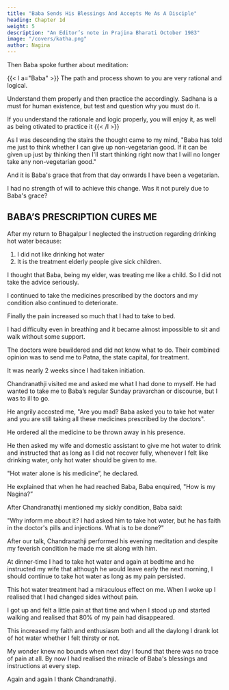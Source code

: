 ```yaml
---
title: "Baba Sends His Blessings And Accepts Me As A Disciple"
heading: Chapter 1d
weight: 5
description: "An Editor’s note in Prajina Bharati October 1983"
image: "/covers/katha.png"
author: Nagina
---
```



Then Baba spoke further about meditation:

{{< l a="Baba" >}}
The path and process shown to you are very rational and logical. 

Understand them properly and then practice the accordingly. Sadhana is a must for human existence, but test and question why you must do it.

If you understand the rationale and logic properly, you will enjoy it, as well as being otivated to practice it
{{< /l >}}


As I was descending the stairs the thought came to my mind, "Baba has told me just to think whether I can give up non-vegetarian good. If it can be given up just by thinking then I'll start thinking right now that I will no longer take any non-vegetarian good."

And it is Baba's grace that from that day onwards I have been a vegetarian.

<!-- When my parents and my wife came to know about my becoming vegetarian, they did not believe it. My father had a good laugh on hearing this and remarked that it is purely a temporary phase and would not last long. 

This was due to what my family had seen of my nature and habits. Certainly it was Baba's infinite grace that I became completely vegetarian for life.  -->

I had no strength of will to achieve this change. Was it not purely due to Baba's grace?

<!-- Certainly my attachment and weakness for non- vegetarian food could not be overcome but for the strength Baba gave to my resolution. -->


## BABA’S PRESCRIPTION CURES ME

After my return to Bhagalpur I neglected the instruction regarding drinking hot water because:

1. I did not like drinking hot water
2. It is the treatment elderly people give sick children. 

I thought that Baba, being my elder, was treating me like a child. So I did not take the advice seriously. 

I continued to take the medicines prescribed by the doctors and my condition also continued to deteriorate.

Finally the pain increased so much that I had to take to bed.

I had difficulty even in breathing and it became almost impossible to sit and walk without some support. 

The doctors were bewildered and did not know what to do. Their combined opinion was to send me to Patna, the state capital, for treatment.

It was nearly 2 weeks since I had taken initiation. 

Chandranathji visited me and asked me what I had done to myself. He had wanted to take me to
Baba’s regular Sunday pravarchan or discourse, but I was to ill to go. 

<!-- That night Chandranathji stayed at my house, and after breakfast the next morning he left for Jamalpur. 

He returned the same evening by 8pm and  -->

He angrily accosted me, "Are you mad? Baba asked you to take hot water and you are still taking all these medicines prescribed by the doctors".

<!-- He asked my domestic assistant to bring all the medicines before him. When all the medicines were brought before him, he picked up the pills and injections and said that they must be returned to the shopkeeper the next morning. the mixtures -->

He ordered all the medicine to be thrown away in his presence.

He then asked my wife and domestic assistant to give me hot water to drink and instructed that as long as I did not recover fully, whenever I felt like drinking water, only hot water should be given to me.

"Hot water alone is his medicine”, he declared.

<!-- Whatever excuses I gave him were totally rejected. He was somewhat pacified when I had taken a glass of hot water. Then he explained that as soon as he  -->

He explained that when he had reached Baba, Baba enquired, "How is my Nagina?”

After Chandranathji mentioned my sickly condition, Baba said:

"Why inform me about it? I had asked him to take hot water, but he has faith in the doctor's pills and injections. What is to be done?"

After our talk, Chandranathji performed his evening meditation and despite my feverish condition he made me sit along with him. 

At dinner-time I had to take hot water and again at bedtime and he instructed my wife that although he would leave early the next morning, I should continue to take hot water as long as my pain persisted.

This hot water treatment had a miraculous effect on me. When I woke up I realised that I had changed sides without pain. 

I got up and felt a little pain at that time and when I stood up and started walking and realised that 80% of my pain had disappeared. 

This increased my faith and enthusiasm both and all the daylong I drank lot of hot water whether I felt thirsty or not. 

My wonder knew no bounds when next day I found that there was no trace of pain at all. By now I had realised the miracle of Baba's blessings and instructions at every step. 

<!-- I was really lucky that Baba allowed me near His lotus feet and pray with folded hands to let my faith and devotion grow constantly and become progressively stronger to those lotus feet. "I leave all other duties and attachments. I come in the shelter of Baba." -->

Again and again I thank Chandranathji. 

<!-- All religious scriptures are full of appreciation and praise for the qualities of satsaunga or the company of holy persons. Saints have sung profusely about the importance of the medium also. 

How can I forget Chandranathji, the medium who took me to Baba? He is full of grace. He is like an
ocean of peace and love. -->

<!-- Chandranathji has a large heart, his conduct is noble, he is broad-minded full of high thinking and possesses all qualities required in a spiritual aspirant. He is so steady
in his spiritual pursuits that language fails to describe him. 

For an undisciplined person like me it would be futile to limit his unlimited qualities by describing them. But I am not so thankless that I should not attempt it. My helplessness, however is twofold; firstly I
am not a literary person and secondly my command of language is also poor. 

In this state of helplessness my language is silence and my pen does not move further and I do not know how to express my gratitude and thankfulness. But without doing this I do
not feel satisfied. Hence in worship I place my dedicated expression at his feet and ask for his forgiveness. -->
